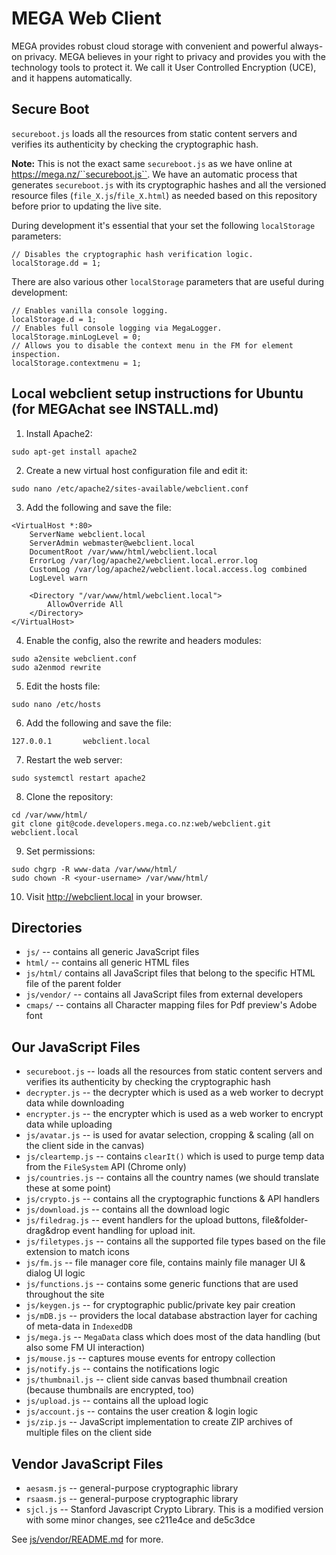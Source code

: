 MEGA Web Client
===============

MEGA provides robust cloud storage with convenient and powerful
always-on privacy. MEGA believes in your right to privacy and provides
you with the technology tools to protect it. We call it User
Controlled Encryption (UCE), and it happens automatically.

Secure Boot
-----------

``secureboot.js`` loads all the resources from static content servers
and verifies its authenticity by checking the cryptographic hash.

**Note:** This is not the exact same ``secureboot.js`` as we have
  online at https://mega.nz/``secureboot.js``. We have an automatic
  process that generates ``secureboot.js`` with its cryptographic
  hashes and all the versioned resource files
  (``file_X.js``/``file_X.html``) as needed based on this repository
  before prior to updating the live site.

During development it's essential that your set the following
``localStorage`` parameters:

```
// Disables the cryptographic hash verification logic.
localStorage.dd = 1;
```

There are also various other ``localStorage`` parameters that are
useful during development:

```
// Enables vanilla console logging.
localStorage.d = 1;
// Enables full console logging via MegaLogger.
localStorage.minLogLevel = 0;
// Allows you to disable the context menu in the FM for element inspection.
localStorage.contextmenu = 1;
```


Local webclient setup instructions for Ubuntu (for MEGAchat see INSTALL.md)
---------------------------------------------------------------------------

1. Install Apache2:
```
sudo apt-get install apache2
```

2. Create a new virtual host configuration file and edit it:
```
sudo nano /etc/apache2/sites-available/webclient.conf
```

3. Add the following and save the file:

```
<VirtualHost *:80>
    ServerName webclient.local
    ServerAdmin webmaster@webclient.local
    DocumentRoot /var/www/html/webclient.local
    ErrorLog /var/log/apache2/webclient.local.error.log
    CustomLog /var/log/apache2/webclient.local.access.log combined
    LogLevel warn

    <Directory "/var/www/html/webclient.local">
        AllowOverride All
    </Directory>
</VirtualHost>
```

4. Enable the config, also the rewrite and headers modules:
```
sudo a2ensite webclient.conf
sudo a2enmod rewrite
```

5. Edit the hosts file:
```
sudo nano /etc/hosts
```

6. Add the following and save the file:
```
127.0.0.1       webclient.local
```

7. Restart the web server:
```
sudo systemctl restart apache2
```

8. Clone the repository:
```
cd /var/www/html/
git clone git@code.developers.mega.co.nz:web/webclient.git webclient.local
```

9. Set permissions:
```
sudo chgrp -R www-data /var/www/html/
sudo chown -R <your-username> /var/www/html/
```

10. Visit http://webclient.local in your browser.


Directories
-----------

* ``js/`` -- contains all generic JavaScript files
* ``html/`` -- contains all generic HTML files
* ``js/html/`` contains all JavaScript files that belong to the
  specific HTML file of the parent folder
* ``js/vendor/`` -- contains all JavaScript files from external developers
* ``cmaps/`` -- contains all Character mapping files for Pdf preview's Adobe font


Our JavaScript Files
--------------------

* ``secureboot.js`` -- loads all the resources from static content
  servers and verifies its authenticity by checking the cryptographic
  hash
* ``decrypter.js`` -- the decrypter which is used as a web worker to
  decrypt data while downloading
* ``encrypter.js`` -- the encrypter which is used as a web worker to
  encrypt data while uploading
* ``js/avatar.js`` -- is used for avatar selection, cropping & scaling
  (all on the client side in the canvas)
* ``js/cleartemp.js`` -- contains ``clearIt()`` which is used to purge
  temp data from the ``FileSystem`` API (Chrome only)
* ``js/countries.js`` -- contains all the country names (we should
  translate these at some point)
* ``js/crypto.js`` -- contains all the cryptographic functions & API
  handlers
* ``js/download.js`` -- contains all the download logic
* ``js/filedrag.js`` -- event handlers for the upload buttons,
  file&folder-drag&drop event handling for upload init.
* ``js/filetypes.js`` -- contains all the supported file types based
  on the file extension to match icons
* ``js/fm.js`` -- file manager core file, contains mainly file manager
  UI & dialog UI logic
* ``js/functions.js`` -- contains some generic functions that are used
  throughout the site
* ``js/keygen.js`` -- for cryptographic public/private key pair
  creation
* ``js/mDB.js`` -- providers the local database abstraction layer for
  caching of meta-data in ``IndexedDB``
* ``js/mega.js`` -- ``MegaData`` class which does most of the data
  handling (but also some FM UI interaction)
* ``js/mouse.js`` -- captures mouse events for entropy collection
* ``js/notify.js`` -- contains the notifications logic
* ``js/thumbnail.js`` -- client side canvas based thumbnail creation
  (because thumbnails are encrypted, too)
* ``js/upload.js`` -- contains all the upload logic
* ``js/account.js`` -- contains the user creation & login logic
* ``js/zip.js`` -- JavaScript implementation to create ZIP archives of
  multiple files on the client side


Vendor JavaScript Files
-----------------------

* ``aesasm.js`` -- general-purpose cryptographic library
* ``rsaasm.js`` -- general-purpose cryptographic library
* ``sjcl.js`` -- Stanford Javascript Crypto Library.
  This is a modified version with some minor changes, see c211e4ce and de5c3dce

See [js/vendor/README.md](https://github.com/meganz/webclient/blob/master/js/vendor/README.md) for more.
